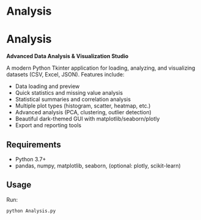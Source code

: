 # Analysis

# Analysis

**Advanced Data Analysis & Visualization Studio**

A modern Python Tkinter application for loading, analyzing, and visualizing datasets (CSV, Excel, JSON). Features include:

- Data loading and preview
- Quick statistics and missing value analysis
- Statistical summaries and correlation analysis
- Multiple plot types (histogram, scatter, heatmap, etc.)
- Advanced analysis (PCA, clustering, outlier detection)
- Beautiful dark-themed GUI with matplotlib/seaborn/plotly
- Export and reporting tools

## Requirements

- Python 3.7+
- pandas, numpy, matplotlib, seaborn, (optional: plotly, scikit-learn)

## Usage

Run:

```bash
python Analysis.py
```
